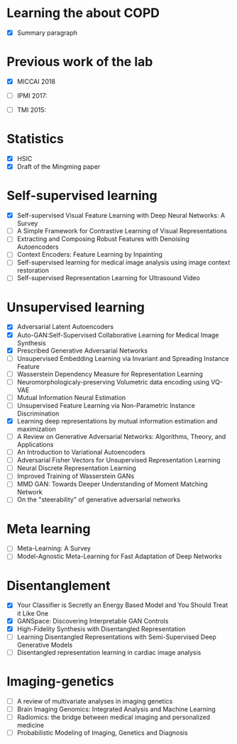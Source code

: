 # Learning the about COPD
- [X] Summary paragraph


# Previous work of the lab
- [X] MICCAI 2018
- [ ] IPMI 2017: 
- [ ] TMI 2015:


# Statistics
- [X] HSIC
- [X] Draft of the Mingming paper

# Self-supervised learning
- [X] Self-supervised Visual Feature Learning with Deep Neural Networks: A Survey
- [ ] A Simple Framework for Contrastive Learning of Visual Representations
- [ ] Extracting and Composing Robust Features with Denoising Autoencoders
- [ ] Context Encoders: Feature Learning by Inpainting
- [ ] Self-supervised learning for medical image analysis using image context restoration
- [ ] Self-supervised Representation Learning for Ultrasound Video

# Unsupervised learning
- [X] Adversarial Latent Autoencoders
- [X] Auto-GAN:Self-Supervised Collaborative Learning for Medical Image Synthesis
- [X] Prescribed Generative Adversarial Networks
- [ ] Unsupervised Embedding Learning via Invariant and Spreading Instance Feature
- [ ] Wasserstein Dependency Measure for Representation Learning
- [ ] Neuromorphologicaly-preserving Volumetric data encoding using VQ-VAE
- [ ] Mutual Information Neural Estimation
- [ ] Unsupervised Feature Learning via Non-Parametric Instance Discrimination
- [X] Learning deep representations by mutual information estimation and maximization
- [ ] A Review on Generative Adversarial Networks: Algorithms, Theory, and Applications
- [ ] An Introduction to Variational Autoencoders
- [ ] Adversarial Fisher Vectors for Unsupervised Representation Learning
- [ ] Neural Discrete Representation Learning
- [ ] Improved Training of Wasserstein GANs
- [ ] MMD GAN: Towards Deeper Understanding of Moment Matching Network
- [ ] On the "steerability" of generative adversarial networks

# Meta learning
- [ ] Meta-Learning: A Survey
- [ ] Model-Agnostic Meta-Learning for Fast Adaptation of Deep Networks

# Disentanglement
- [X] Your Classifier is Secretly an Energy Based Model and You Should Treat it Like One
- [X] GANSpace: Discovering Interpretable GAN Controls
- [X] High-Fidelity Synthesis with Disentangled Representation
- [ ] Learning Disentangled Representations with Semi-Supervised Deep Generative Models
- [ ] Disentangled representation learning in cardiac image analysis

# Imaging-genetics
- [ ] A review of multivariate analyses in imaging genetics
- [ ] Brain Imaging Genomics: Integrated Analysis and Machine Learning
- [ ] Radiomics: the bridge between medical imaging and personalized medicine
- [ ] Probabilistic Modeling of Imaging, Genetics and Diagnosis
